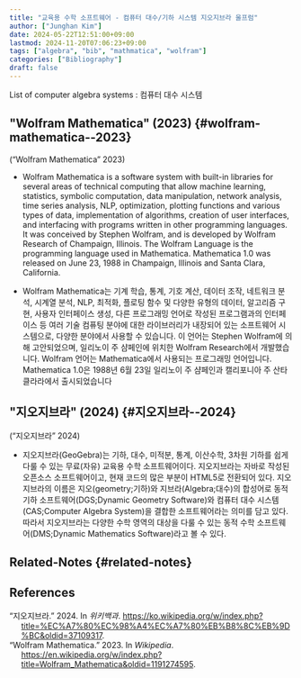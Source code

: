 ```yaml
---
title: "교육용 수학 소프트웨어 - 컴퓨터 대수/기하 시스템 지오지브라 울프럼"
author: ["Junghan Kim"]
date: 2024-05-22T12:51:00+09:00
lastmod: 2024-11-20T07:06:23+09:00
tags: ["algebra", "bib", "mathmatica", "wolfram"]
categories: ["Bibliography"]
draft: false
---
```


List of computer algebra systems : 컴퓨터 대수 시스템


## "Wolfram Mathematica"  (2023) {#wolfram-mathematica--2023}

(“Wolfram Mathematica” 2023)

-   Wolfram Mathematica is a software system with built-in libraries for several areas of technical computing that allow machine learning, statistics, symbolic computation, data manipulation, network analysis, time series analysis, NLP, optimization, plotting functions and various types of data, implementation of algorithms, creation of user interfaces, and interfacing with programs written in other programming languages. It was conceived by Stephen Wolfram, and is developed by Wolfram Research of Champaign, Illinois. The Wolfram Language is the programming language used in Mathematica. Mathematica 1.0 was released on June 23, 1988 in Champaign, Illinois and Santa Clara, California.

-   Wolfram Mathematica는 기계 학습, 통계, 기호 계산, 데이터 조작, 네트워크 분석, 시계열 분석, NLP, 최적화, 플로팅 함수 및 다양한 유형의 데이터, 알고리즘 구현, 사용자 인터페이스 생성, 다른 프로그래밍 언어로 작성된 프로그램과의 인터페이스 등 여러 기술 컴퓨팅 분야에 대한 라이브러리가 내장되어 있는 소프트웨어 시스템으로, 다양한 분야에서 사용할 수 있습니다. 이 언어는 Stephen Wolfram에 의해 고안되었으며, 일리노이 주 샴페인에 위치한 Wolfram Research에서 개발했습니다. Wolfram 언어는 Mathematica에서 사용되는 프로그래밍 언어입니다. Mathematica 1.0은 1988년 6월 23일 일리노이 주 샴페인과 캘리포니아 주 산타클라라에서 출시되었습니다


## "지오지브라" (2024) {#지오지브라--2024}

(“지오지브라” 2024)

-   지오지브라(GeoGebra)는 기하, 대수, 미적분, 통계, 이산수학, 3차원 기하를 쉽게 다룰 수 있는 무료(자유) 교육용 수학 소프트웨어이다. 지오지브라는 자바로 작성된 오픈소스 소프트웨어이고, 현재 코드의 많은 부분이 HTML5로 전환되어 있다. 지오지브라의 이름은 지오(geometry;기하)와 지브라(Algebra;대수)의 합성어로 동적 기하 소프트웨어(DGS;Dynamic Geometry Software)와 컴퓨터 대수 시스템(CAS;Computer Algebra System)을 결합한 소프트웨어라는 의미를 담고 있다. 따라서 지오지브라는 다양한 수학 영역의 대상을 다룰 수 있는 동적 수학 소프트웨어(DMS;Dynamic Mathematics Software)라고 볼 수 있다.


## Related-Notes {#related-notes}

## References

<style>.csl-entry{text-indent: -1.5em; margin-left: 1.5em;}</style><div class="csl-bib-body">
  <div class="csl-entry">“지오지브라.” 2024. In <i>위키백과</i>. <a href="https://ko.wikipedia.org/w/index.php?title=%EC%A7%80%EC%98%A4%EC%A7%80%EB%B8%8C%EB%9D%BC&oldid=37109317">https://ko.wikipedia.org/w/index.php?title=%EC%A7%80%EC%98%A4%EC%A7%80%EB%B8%8C%EB%9D%BC&#38;oldid=37109317</a>.</div>
  <div class="csl-entry">“Wolfram Mathematica.” 2023. In <i>Wikipedia</i>. <a href="https://en.wikipedia.org/w/index.php?title=Wolfram_Mathematica&oldid=1191274595">https://en.wikipedia.org/w/index.php?title=Wolfram_Mathematica&#38;oldid=1191274595</a>.</div>
</div>
